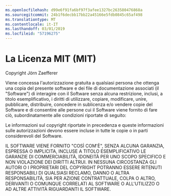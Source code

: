 ```yaml
---
ms.openlocfilehash: d99e6f91fa6bf97f3afee1327bc263580476868a
ms.sourcegitcommit: 24b1f6decbb17bb22a45166e5fdb0845c65af498
ms.translationtype: MT
ms.contentlocale: it-IT
ms.lasthandoff: 03/01/2019
ms.locfileid: "57196275"
---
```

<a name="the-mit-license-mit"></a>La Licenza MIT (MIT)
=====================

Copyright Jörn Zaefferer

Viene concessa l'autorizzazione gratuita a qualsiasi persona che ottenga una copia del presente software e dei file di documentazione associati (il "Software") di interagire con il Software senza alcuna restrizione, inclusi, a titolo esemplificativo, i diritti di utilizzare, copiare, modificare, unire, pubblicare, distribuire, concedere in sublicenza e/o vendere copie del Software e di consentire alle persone cui il Software viene fornito di fare ciò, subordinatamente alle condizioni riportate di seguito:

Le informazioni sul copyright riportate in precedenza e queste informazioni sulle autorizzazioni devono essere incluse in tutte le copie o in parti considerevoli del Software.

IL SOFTWARE VIENE FORNITO "COSÌ COM'È", SENZA ALCUNA GARANZIA, ESPRESSA O IMPLICITA, INCLUSE A TITOLO ESEMPLIFICATIVO LE GARANZIE DI COMMERCIABILITÀ, IDONEITÀ PER UNO SCOPO SPECIFICO E NON VIOLAZIONE DEI DIRITTI ALTRUI. IN NESSUNA CIRCOSTANZA GLI AUTORI O I PROPRIETARI DEL COPYRIGHT POTRANNO ESSERE RITENUTI RESPONSABILI DI QUALSIASI RECLAMO, DANNO O ALTRA RESPONSABILITÀ, SIA PER AZIONE CONTRATTUALE, COLPA O ALTRO, DERIVANTI O COMUNQUE CORRELATI AL SOFTWARE O ALL'UTILIZZO O AD ALTRE ATTIVITÀ RIGUARDANTI IL SOFTWARE.
